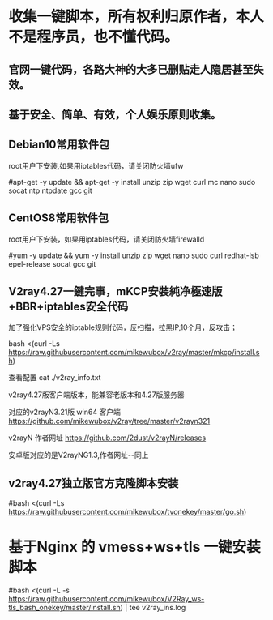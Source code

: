 # 收集一键脚本，所有权利归原作者，本人不是程序员，也不懂代码。
## 官网一键代码，各路大神的大多已删贴走人隐居甚至失效。
## 基于安全、简单、有效，个人娱乐原则收集。

## Debian10常用软件包
   root用户下安装,如果用iptables代码，请关闭防火墙ufw

#apt-get -y update && apt-get -y install unzip zip wget curl mc nano sudo socat ntp ntpdate gcc git

## CentOS8常用软件包
   root用户下安装，如果用iptables代码，请关闭防火墙firewalld

#yum -y update && yum -y install unzip zip wget nano sudo curl  redhat-lsb epel-release socat gcc git


## V2ray4.27一鍵完事，mKCP安裝純净極速版+BBR+iptables安全代码
加了强化VPS安全的iptable规则代码，反扫描，拉黑IP,10个月，反攻击；

bash <(curl -Ls https://raw.githubusercontent.com/mikewubox/v2ray/master/mkcp/install.sh)

查看配置 cat ./v2ray_info.txt

v2ray4.27版客户端版本，能兼容老版本和4.27版服务器

对应的v2rayN3.21版 win64 客户端 https://github.com/mikewubox/v2ray/tree/master/v2rayn321
           
v2rayN  作者网址  https://github.com/2dust/v2rayN/releases

安卓版对应的是V2rayNG1.3,作者网址--同上

## v2ray4.27独立版官方克隆脚本安装
#bash <(curl -Ls https://raw.githubusercontent.com/mikewubox/tvonekey/master/go.sh)

#  基于Nginx 的 vmess+ws+tls 一键安装脚本
#bash <(curl -L -s https://raw.githubusercontent.com/mikewubox/V2Ray_ws-tls_bash_onekey/master/install.sh) | tee v2ray_ins.log
